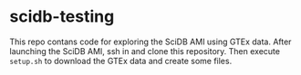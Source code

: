 # scidb-testing

This repo contans code for exploring the SciDB AMI using GTEx data. After
launching the SciDB AMI, ssh in and clone this repository. Then execute
`setup.sh` to download the GTEx data and create some files.
